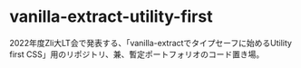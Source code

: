 # vanilla-extract-utility-first

2022年度Zli大LT会で発表する、「vanilla-extractでタイプセーフに始めるUtility first CSS」用のリポジトリ、兼、暫定ポートフォリオのコード置き場。
